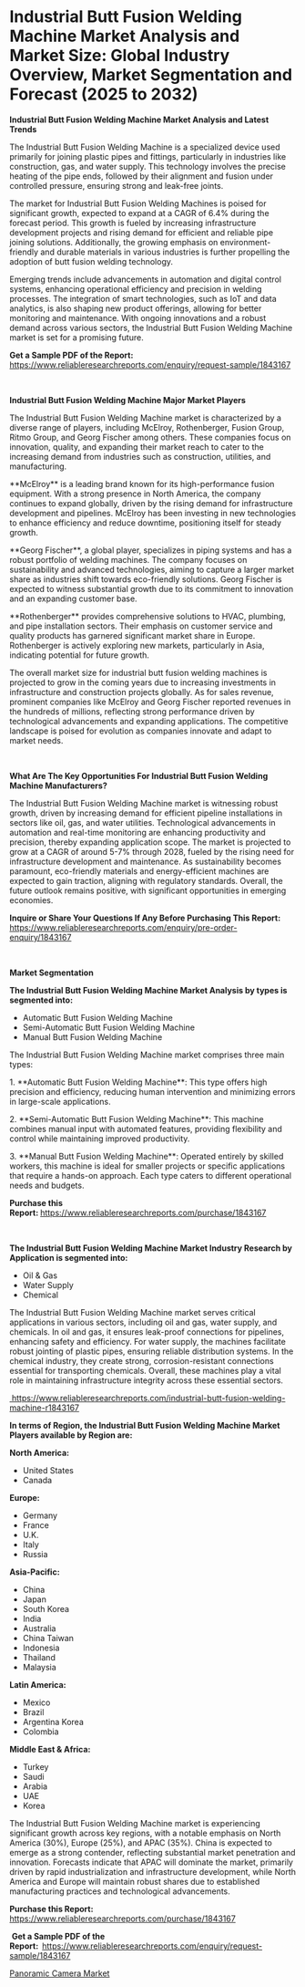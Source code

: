 <p><h1>Industrial Butt Fusion Welding Machine Market Analysis and Market Size: Global Industry Overview, Market Segmentation and Forecast (2025 to 2032)</h1></p><p><strong>Industrial Butt Fusion Welding Machine Market Analysis and Latest Trends</strong></p>
<p><p>The Industrial Butt Fusion Welding Machine is a specialized device used primarily for joining plastic pipes and fittings, particularly in industries like construction, gas, and water supply. This technology involves the precise heating of the pipe ends, followed by their alignment and fusion under controlled pressure, ensuring strong and leak-free joints. </p><p>The market for Industrial Butt Fusion Welding Machines is poised for significant growth, expected to expand at a CAGR of 6.4% during the forecast period. This growth is fueled by increasing infrastructure development projects and rising demand for efficient and reliable pipe joining solutions. Additionally, the growing emphasis on environment-friendly and durable materials in various industries is further propelling the adoption of butt fusion welding technology.</p><p>Emerging trends include advancements in automation and digital control systems, enhancing operational efficiency and precision in welding processes. The integration of smart technologies, such as IoT and data analytics, is also shaping new product offerings, allowing for better monitoring and maintenance. With ongoing innovations and a robust demand across various sectors, the Industrial Butt Fusion Welding Machine market is set for a promising future.</p></p>
<p><strong>Get a Sample PDF of the Report:&nbsp;</strong> <a href="https://www.reliableresearchreports.com/enquiry/request-sample/1843167?utm_campaign=2241&utm_medium=2&utm_source=Github&utm_content=ia&utm_term=28022025&utm_id=industrial-butt-fusion-welding-machine">https://www.reliableresearchreports.com/enquiry/request-sample/1843167</a></p>
<p>&nbsp;</p>
<p><strong>Industrial Butt Fusion Welding Machine Major Market Players</strong></p>
<p><p>The Industrial Butt Fusion Welding Machine market is characterized by a diverse range of players, including McElroy, Rothenberger, Fusion Group, Ritmo Group, and Georg Fischer among others. These companies focus on innovation, quality, and expanding their market reach to cater to the increasing demand from industries such as construction, utilities, and manufacturing.</p><p>**McElroy** is a leading brand known for its high-performance fusion equipment. With a strong presence in North America, the company continues to expand globally, driven by the rising demand for infrastructure development and pipelines. McElroy has been investing in new technologies to enhance efficiency and reduce downtime, positioning itself for steady growth.</p><p>**Georg Fischer**, a global player, specializes in piping systems and has a robust portfolio of welding machines. The company focuses on sustainability and advanced technologies, aiming to capture a larger market share as industries shift towards eco-friendly solutions. Georg Fischer is expected to witness substantial growth due to its commitment to innovation and an expanding customer base.</p><p>**Rothenberger** provides comprehensive solutions to HVAC, plumbing, and pipe installation sectors. Their emphasis on customer service and quality products has garnered significant market share in Europe. Rothenberger is actively exploring new markets, particularly in Asia, indicating potential for future growth.</p><p>The overall market size for industrial butt fusion welding machines is projected to grow in the coming years due to increasing investments in infrastructure and construction projects globally. As for sales revenue, prominent companies like McElroy and Georg Fischer reported revenues in the hundreds of millions, reflecting strong performance driven by technological advancements and expanding applications. The competitive landscape is poised for evolution as companies innovate and adapt to market needs.</p></p>
<p>&nbsp;</p>
<p><strong>What Are The Key Opportunities For Industrial Butt Fusion Welding Machine Manufacturers?</strong></p>
<p><p>The Industrial Butt Fusion Welding Machine market is witnessing robust growth, driven by increasing demand for efficient pipeline installations in sectors like oil, gas, and water utilities. Technological advancements in automation and real-time monitoring are enhancing productivity and precision, thereby expanding application scope. The market is projected to grow at a CAGR of around 5-7% through 2028, fueled by the rising need for infrastructure development and maintenance. As sustainability becomes paramount, eco-friendly materials and energy-efficient machines are expected to gain traction, aligning with regulatory standards. Overall, the future outlook remains positive, with significant opportunities in emerging economies.</p></p>
<p><strong>Inquire or Share Your Questions If Any Before Purchasing This Report:</strong> <a href="https://www.reliableresearchreports.com/enquiry/pre-order-enquiry/1843167?utm_campaign=2241&utm_medium=2&utm_source=Github&utm_content=ia&utm_term=28022025&utm_id=industrial-butt-fusion-welding-machine">https://www.reliableresearchreports.com/enquiry/pre-order-enquiry/1843167</a></p>
<p>&nbsp;</p>
<p><strong>Market Segmentation</strong></p>
<p><strong>The Industrial Butt Fusion Welding Machine Market Analysis by types is segmented into:</strong></p>
<p><ul><li>Automatic Butt Fusion Welding Machine</li><li>Semi-Automatic Butt Fusion Welding Machine</li><li>Manual Butt Fusion Welding Machine</li></ul></p>
<p><p>The Industrial Butt Fusion Welding Machine market comprises three main types: </p><p>1. **Automatic Butt Fusion Welding Machine**: This type offers high precision and efficiency, reducing human intervention and minimizing errors in large-scale applications.</p><p>   </p><p>2. **Semi-Automatic Butt Fusion Welding Machine**: This machine combines manual input with automated features, providing flexibility and control while maintaining improved productivity.</p><p>   </p><p>3. **Manual Butt Fusion Welding Machine**: Operated entirely by skilled workers, this machine is ideal for smaller projects or specific applications that require a hands-on approach. Each type caters to different operational needs and budgets.</p></p>
<p><strong>Purchase this Report:&nbsp;</strong><a href="https://www.reliableresearchreports.com/purchase/1843167?utm_campaign=2241&utm_medium=2&utm_source=Github&utm_content=ia&utm_term=28022025&utm_id=industrial-butt-fusion-welding-machine">https://www.reliableresearchreports.com/purchase/1843167</a></p>
<p>&nbsp;</p>
<p><strong>The Industrial Butt Fusion Welding Machine Market Industry Research by Application is segmented into:</strong></p>
<p><ul><li>Oil & Gas</li><li>Water Supply</li><li>Chemical</li></ul></p>
<p><p>The Industrial Butt Fusion Welding Machine market serves critical applications in various sectors, including oil and gas, water supply, and chemicals. In oil and gas, it ensures leak-proof connections for pipelines, enhancing safety and efficiency. For water supply, the machines facilitate robust jointing of plastic pipes, ensuring reliable distribution systems. In the chemical industry, they create strong, corrosion-resistant connections essential for transporting chemicals. Overall, these machines play a vital role in maintaining infrastructure integrity across these essential sectors.</p></p>
<p><a href="https://www.reliableresearchreports.com/industrial-butt-fusion-welding-machine-r1843167?utm_campaign=2241&utm_medium=2&utm_source=Github&utm_content=ia&utm_term=28022025&utm_id=industrial-butt-fusion-welding-machine">&nbsp;https://www.reliableresearchreports.com/industrial-butt-fusion-welding-machine-r1843167</a></p>
<p><strong>In terms of Region, the Industrial Butt Fusion Welding Machine Market Players available by Region are:</strong></p>
<p>
    <p> <strong> North America: </strong>
        <ul>
            <li>United States</li>
            <li>Canada</li>
        </ul>
        </p> 
    <p> <strong> Europe: </strong>
        <ul>
            <li>Germany</li>
            <li>France</li>
            <li>U.K.</li>
            <li>Italy</li>
            <li>Russia</li>
        </ul>
        </p> 
    <p> <strong> Asia-Pacific: </strong>
        <ul>
            <li>China</li>
            <li>Japan</li>
            <li>South Korea</li>
            <li>India</li>
            <li>Australia</li>
            <li>China Taiwan</li>
            <li>Indonesia</li>
            <li>Thailand</li>
            <li>Malaysia</li>
        </ul>
        </p> 
    <p> <strong> Latin America: </strong>
        <ul>
            <li>Mexico</li>
            <li>Brazil</li>
            <li>Argentina Korea</li>
            <li>Colombia</li>
        </ul>
        </p> 
    <p> <strong> Middle East & Africa: </strong>
        <ul>
            <li>Turkey</li>
            <li>Saudi</li>
            <li>Arabia</li>
            <li>UAE</li>
            <li>Korea</li>
        </ul>
    </p>
    </p>
<p><p>The Industrial Butt Fusion Welding Machine market is experiencing significant growth across key regions, with a notable emphasis on North America (30%), Europe (25%), and APAC (35%). China is expected to emerge as a strong contender, reflecting substantial market penetration and innovation. Forecasts indicate that APAC will dominate the market, primarily driven by rapid industrialization and infrastructure development, while North America and Europe will maintain robust shares due to established manufacturing practices and technological advancements.</p></p>
<p><strong>Purchase this Report: </strong><a href="https://www.reliableresearchreports.com/purchase/1843167?utm_campaign=2241&utm_medium=2&utm_source=Github&utm_content=ia&utm_term=28022025&utm_id=industrial-butt-fusion-welding-machine">https://www.reliableresearchreports.com/purchase/1843167</a></p>
<p>&nbsp;<strong>Get a Sample PDF of the Report:&nbsp;&nbsp;</strong><a href="https://www.reliableresearchreports.com/enquiry/request-sample/1843167?utm_campaign=2241&utm_medium=2&utm_source=Github&utm_content=ia&utm_term=28022025&utm_id=industrial-butt-fusion-welding-machine">https://www.reliableresearchreports.com/enquiry/request-sample/1843167</a></p>
<p><strong></strong></p>
<p><p><a href="https://github.com/saeiddaemo/Market-Research-Report-List-1/blob/main/panoramic-camera-market.md?utm_campaign=2241&utm_medium=2&utm_source=Github&utm_content=ia&utm_term=28022025&utm_id=industrial-butt-fusion-welding-machine">Panoramic Camera Market</a></p></p>